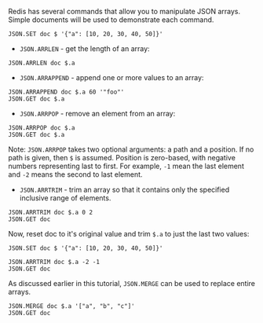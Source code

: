 Redis has several commands that allow you to manipulate JSON arrays. Simple documents will be used to demonstrate each command.

```redis Create a document
JSON.SET doc $ '{"a": [10, 20, 30, 40, 50]}'
```

- `JSON.ARRLEN` - get the length of an array:

```redis Get the length of $.a
JSON.ARRLEN doc $.a
```

- `JSON.ARRAPPEND` - append one or more values to an array:

```redis Append two values to $.a
JSON.ARRAPPEND doc $.a 60 '"foo"'
JSON.GET doc $.a
```

- `JSON.ARRPOP` - remove an element from an array:

```redis Remove the last item from $.a
JSON.ARRPOP doc $.a
JSON.GET doc $.a
```

Note: `JSON.ARRPOP` takes two optional arguments: a path and a position. If no path is given, then `$` is assumed.
Position is zero-based, with negative numbers representing last to first.
For example, `-1` mean the last element and `-2` means the second to last element.

- `JSON.ARRTRIM` - trim an array so that it contains only the specified inclusive range of elements.

```redis Trim $.a to just the first 3 elements
JSON.ARRTRIM doc $.a 0 2
JSON.GET doc
```

Now, reset doc to it's original value and trim `$.a` to just the last two values:

```redis Re-create the document
JSON.SET doc $ '{"a": [10, 20, 30, 40, 50]}'
```

```redis Trim to the last two values
JSON.ARRTRIM doc $.a -2 -1
JSON.GET doc
```

As discussed earlier in this tutorial, `JSON.MERGE` can be used to replace entire arrays.

```redis Replace $.a with a different set of values
JSON.MERGE doc $.a '["a", "b", "c"]'
JSON.GET doc
```